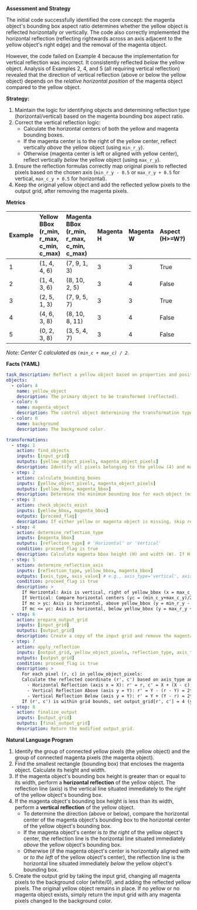 **Assessment and Strategy**

The initial code successfully identified the core concept: the magenta object's bounding box aspect ratio determines whether the yellow object is reflected horizontally or vertically. The code also correctly implemented the horizontal reflection (reflecting rightwards across an axis adjacent to the yellow object's right edge) and the removal of the magenta object.

However, the code failed on Example 4 because the implementation for vertical reflection was incorrect. It consistently reflected *below* the yellow object. Analysis of Examples 2, 4, and 5 (all requiring vertical reflection) revealed that the direction of vertical reflection (above or below the yellow object) depends on the *relative horizontal position* of the magenta object compared to the yellow object.

**Strategy:**

1.  Maintain the logic for identifying objects and determining reflection type (horizontal/vertical) based on the magenta bounding box aspect ratio.
2.  Correct the vertical reflection logic:
    *   Calculate the horizontal centers of both the yellow and magenta bounding boxes.
    *   If the magenta center is to the right of the yellow center, reflect vertically *above* the yellow object (using `min_r_y`).
    *   Otherwise (magenta center is left or aligned with yellow center), reflect vertically *below* the yellow object (using `max_r_y`).
3.  Ensure the reflection formulas correctly map original pixels to reflected pixels based on the chosen axis (`min_r_y - 0.5` or `max_r_y + 0.5` for vertical, `max_c_y + 0.5` for horizontal).
4.  Keep the original yellow object and add the reflected yellow pixels to the output grid, after removing the magenta pixels.

**Metrics**

| Example | Yellow BBox (r_min, r_max, c_min, c_max) | Magenta BBox (r_min, r_max, c_min, c_max) | Magenta H | Magenta W | Aspect (H>=W?) | Reflection Type | Yellow Center C | Magenta Center C | Mag vs Yellow Center | Required V. Reflect Dir | Code Result Match |
| :------ | :------------------------------------- | :---------------------------------------- | :-------- | :-------- | :------------- | :-------------- | :-------------- | :--------------- | :------------------- | :------------------------ | :---------------- |
| 1       | (1, 4, 4, 6)                           | (7, 9, 1, 3)                              | 3         | 3         | True           | Horizontal      | 5.0             | 2.0              | Left                 | N/A                       | True              |
| 2       | (1, 4, 3, 6)                           | (8, 10, 2, 5)                             | 3         | 4         | False          | Vertical        | 4.5             | 3.5              | Left                 | Below                     | True              |
| 3       | (2, 5, 1, 3)                           | (7, 9, 5, 7)                              | 3         | 3         | True           | Horizontal      | 2.0             | 6.0              | Right                | N/A                       | True              |
| 4       | (4, 6, 3, 8)                           | (8, 10, 8, 11)                            | 3         | 4         | False          | Vertical        | 5.5             | 9.5              | Right                | Above                     | False             |
| 5       | (0, 2, 3, 8)                           | (3, 5, 4, 7)                              | 3         | 4         | False          | Vertical        | 5.5             | 5.5              | Center               | Below                     | True              |

*Note: Center C calculated as `(min_c + max_c) / 2`.*

**Facts (YAML)**


```yaml
task_description: Reflect a yellow object based on properties and position of a magenta object.
objects:
  - color: 4
    name: yellow_object
    description: The primary object to be transformed (reflected).
  - color: 6
    name: magenta_object
    description: The control object determining the transformation type and axis.
  - color: 0
    name: background
    description: The background color.

transformations:
  - step: 1
    action: find_objects
    inputs: [input_grid]
    outputs: [yellow_object_pixels, magenta_object_pixels]
    description: Identify all pixels belonging to the yellow (4) and magenta (6) objects.
  - step: 2
    action: calculate_bounding_boxes
    inputs: [yellow_object_pixels, magenta_object_pixels]
    outputs: [yellow_bbox, magenta_bbox]
    description: Determine the minimum bounding box for each object (min_row, max_row, min_col, max_col).
  - step: 3
    action: check_objects_exist
    inputs: [yellow_bbox, magenta_bbox]
    outputs: [proceed_flag]
    description: If either yellow or magenta object is missing, skip reflection.
  - step: 4
    action: determine_reflection_type
    inputs: [magenta_bbox]
    outputs: [reflection_type] # 'Horizontal' or 'Vertical'
    condition: proceed_flag is true
    description: Calculate magenta bbox height (H) and width (W). If H >= W, type is Horizontal. If H < W, type is Vertical.
  - step: 5
    action: determine_reflection_axis
    inputs: [reflection_type, yellow_bbox, magenta_bbox]
    outputs: [axis_type, axis_value] # e.g., axis_type='vertical', axis_value=6.5 or axis_type='horizontal', axis_value=3.5
    condition: proceed_flag is true
    description: >
      If Horizontal: Axis is vertical, right of yellow_bbox (x = max_c_y + 0.5).
      If Vertical: Compare horizontal centers (yc = (min_c_y+max_c_y)/2, mc = (min_c_m+max_c_m)/2).
      If mc > yc: Axis is horizontal, above yellow_bbox (y = min_r_y - 0.5).
      If mc <= yc: Axis is horizontal, below yellow_bbox (y = max_r_y + 0.5).
  - step: 6
    action: prepare_output_grid
    inputs: [input_grid]
    outputs: [output_grid]
    description: Create a copy of the input grid and remove the magenta object (set magenta pixels to 0).
  - step: 7
    action: apply_reflection
    inputs: [output_grid, yellow_object_pixels, reflection_type, axis_type, axis_value, yellow_bbox]
    outputs: [output_grid]
    condition: proceed_flag is true
    description: >
      For each pixel (r, c) in yellow_object_pixels:
      Calculate the reflected coordinate (r', c') based on axis_type and axis_value.
        - Horizontal Reflection (axis x = X): r' = r, c' = X + (X - c) = 2*X - c = (max_c_y + 0.5) + ((max_c_y + 0.5) - c) -> simplified: c' = max_c_y + (max_c_y - c + 1)
        - Vertical Reflection Above (axis y = Y): r' = Y - (r - Y) = 2*Y - r = (min_r_y - 0.5) - (r - (min_r_y - 0.5)) -> simplified: r' = min_r_y - (r - min_r_y + 1)
        - Vertical Reflection Below (axis y = Y): r' = Y + (Y - r) = 2*Y - r = (max_r_y + 0.5) + ((max_r_y + 0.5) - r) -> simplified: r' = max_r_y + (max_r_y - r + 1)
      If (r', c') is within grid bounds, set output_grid[r', c'] = 4 (yellow).
  - step: 8
    action: finalize_output
    inputs: [output_grid]
    outputs: [final_output_grid]
    description: Return the modified output_grid.

```


**Natural Language Program**

1.  Identify the group of connected yellow pixels (the yellow object) and the group of connected magenta pixels (the magenta object).
2.  Find the smallest rectangle (bounding box) that encloses the magenta object. Calculate its height and width.
3.  If the magenta object's bounding box height is greater than or equal to its width, perform a **horizontal reflection** of the yellow object. The reflection line (axis) is the vertical line situated immediately to the *right* of the yellow object's bounding box.
4.  If the magenta object's bounding box height is less than its width, perform a **vertical reflection** of the yellow object.
    *   To determine the direction (above or below), compare the horizontal center of the magenta object's bounding box to the horizontal center of the yellow object's bounding box.
    *   If the magenta object's center is *to the right* of the yellow object's center, the reflection line is the horizontal line situated immediately *above* the yellow object's bounding box.
    *   Otherwise (if the magenta object's center is horizontally aligned with or *to the left* of the yellow object's center), the reflection line is the horizontal line situated immediately *below* the yellow object's bounding box.
5.  Create the output grid by taking the input grid, changing all magenta pixels to the background color (white/0), and adding the reflected yellow pixels. The original yellow object remains in place. If no yellow or no magenta object exists, simply return the input grid with any magenta pixels changed to the background color.